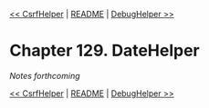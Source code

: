 [&lt;&lt; CsrfHelper](ch128-csrfhelper.md) | [README](README.md) | [DebugHelper &gt;&gt;](ch130-debughelper.md)

# Chapter 129. DateHelper

*Notes forthcoming*

[&lt;&lt; CsrfHelper](ch128-csrfhelper.md) | [README](README.md) | [DebugHelper &gt;&gt;](ch130-debughelper.md)